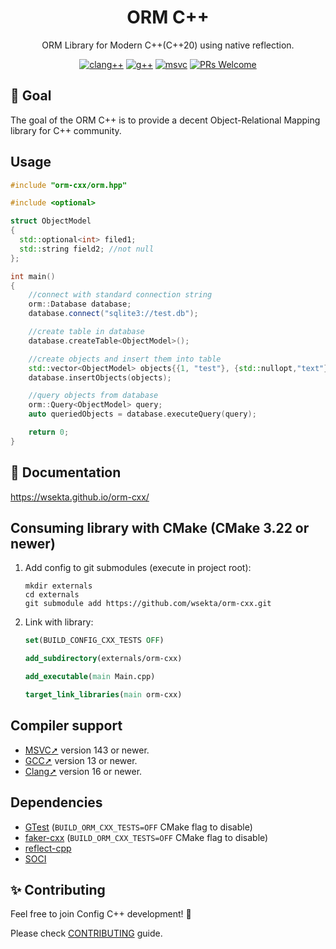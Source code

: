 <div align="center">
  <h1>ORM C++</h1>
  <p>ORM Library for Modern C++(C++20) using native reflection.</p>

[![clang++](https://github.com/wsekta/orm-cxx/actions/workflows/linux-clang-build.yml/badge.svg?branch=main)](https://github.com/wsekta/orm-cxx/actions/workflows/linux-clang-build.yml?query=branch%3Amain)
[![g++](https://github.com/wsekta/orm-cxx/actions/workflows/linux-gxx-build.yml/badge.svg?branch=main)](https://github.com/wsekta/orm-cxx/actions/workflows/linux-gxx-build.yml?query=branch%3Amain)
[![msvc](https://github.com/wsekta/orm-cxx/actions/workflows/windows-msvc-build.yml/badge.svg?branch=main)](https://github.com/wsekta/orm-cxx/actions/workflows/windows-msvc-build.yml?query=branch%3Amain)
[![PRs Welcome](https://img.shields.io/badge/PRs-welcome-brightgreen.svg?style=flat-square)](https://github.com/wsekta/orm-cxx/issues/new)
</div>

## 🎯 Goal

The goal of the ORM C++ is to provide a decent Object-Relational Mapping library for C++ community.

## Usage

```c++
#include "orm-cxx/orm.hpp"

#include <optional>

struct ObjectModel
{
  std::optional<int> filed1;
  std::string field2; //not null
};

int main()
{
    //connect with standard connection string
    orm::Database database;
    database.connect("sqlite3://test.db");

    //create table in database
    database.createTable<ObjectModel>();

    //create objects and insert them into table
    std::vector<ObjectModel> objects{{1, "test"}, {std::nullopt,"text"}};
    database.insertObjects(objects);

    //query objects from database
    orm::Query<ObjectModel> query;
    auto queriedObjects = database.executeQuery(query);

    return 0;
}
```

## 📖 Documentation

https://wsekta.github.io/orm-cxx/

## Consuming library with CMake (CMake 3.22 or newer)

1. Add config to git submodules (execute in project root):

    ```
    mkdir externals
    cd externals
    git submodule add https://github.com/wsekta/orm-cxx.git
    ```

2. Link with library:

    ```cmake
    set(BUILD_CONFIG_CXX_TESTS OFF)
    
    add_subdirectory(externals/orm-cxx)
    
    add_executable(main Main.cpp)
    
    target_link_libraries(main orm-cxx)
    ```

## Compiler support

- [MSVC➚](https://en.wikipedia.org/wiki/Microsoft_Visual_Studio) version 143 or newer.
- [GCC➚](https://gcc.gnu.org/) version 13 or newer.
- [Clang➚](https://clang.llvm.org/) version 16 or newer.

## Dependencies

- [GTest](https://github.com/google/googletest) (```BUILD_ORM_CXX_TESTS=OFF``` CMake flag to disable)
- [faker-cxx](https://github.com/cieslarmichal/faker-cxx) (```BUILD_ORM_CXX_TESTS=OFF``` CMake flag to disable)
- [reflect-cpp](https://github.com/wsekta/reflect-cpp)
- [SOCI](https://github.com/SOCI/soci)

## ✨ Contributing

Feel free to join Config C++ development! 🚀

Please check [CONTRIBUTING](https://github.com/wsekta/orm-cxx/blob/main/CONTRIBUTING.md) guide.
